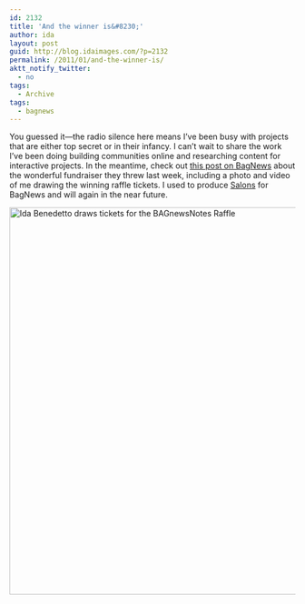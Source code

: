 ```yaml
---
id: 2132
title: 'And the winner is&#8230;'
author: ida
layout: post
guid: http://blog.idaimages.com/?p=2132
permalink: /2011/01/and-the-winner-is/
aktt_notify_twitter:
  - no
tags:
  - Archive
tags:
  - bagnews
---
```

You guessed it—the radio silence here means I&#8217;ve been busy with projects that are either top secret or in their infancy. I can&#8217;t wait to share the work I&#8217;ve been doing building communities online and researching content for interactive projects. In the meantime, check out [this post on BagNews][1] about the wonderful fundraiser they threw last week, including a photo and video of me drawing the winning raffle tickets. I used to produce [Salons][2] for BagNews and will again in the near future.

<div class="full-image">
  <a href="http://www.bagnewsnotes.com/2011/01/bagstravaganza-raffle-winners-and-revelry/"><img class="alignnone size-full wp-image-2133" title="BAGnewsNotes Raffle Winners" src="{{ site.baseurl }}/images//2011/01/10-12BagStravaganza.jpg" alt="Ida Benedetto draws tickets for the BAGnewsNotes Raffle" width="596" height="681" /></a>
</div>

 [1]: http://www.bagnewsnotes.com/2011/01/bagstravaganza-raffle-winners-and-revelry/
 [2]: http://www.bagnewsnotes.com/category/salon/